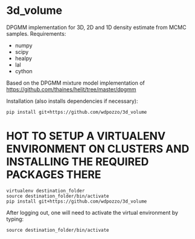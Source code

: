 # 3d_volume
DPGMM implementation for 3D, 2D and 1D density estimate from MCMC samples. 
Requirements:

* numpy
* scipy
* healpy
* lal
* cython

Based on the DPGMM mixture model implementation of https://github.com/thaines/helit/tree/master/dpgmm 

Installation (also installs dependencies if necessary):

    pip install git+https://github.com/wdpozzo/3d_volume

# HOT TO SETUP A VIRTUALENV ENVIRONMENT ON CLUSTERS AND INSTALLING THE REQUIRED PACKAGES THERE

    virtualenv destination_folder
    source destination_folder/bin/activate
    pip install git+https://github.com/wdpozzo/3d_volume

After logging out, one will need to activate the virtual environment by typing:

    source destination_folder/bin/activate
